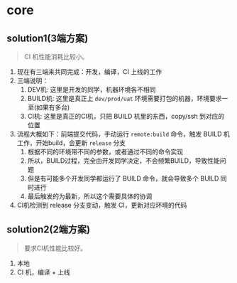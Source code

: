 # core


## solution1(3端方案)
> CI 机性能消耗比较小。

1. 现在有三端来共同完成：开发，编译，CI 上线的工作
2. 三端说明：
   1. DEV机: 这里是开发的同学，机器环境各不相同
   2. BUILD机: 这里是真正上 `dev/prod/uat` 环境需要打包的机器，环境要求一至(如果有多台)
   3. CI机: 这里是真正的CI机，只把 BUILD 机里的东西，copy/ssh 到对应的位置
3. 流程大概如下：前端提交代码，手动运行 `remote:build` 命令，触发 BUILD 机工作，开始build，会更新 `release` 分支
   1. 根据不同的环境带不同的参数，或者通过不同的命令实现
   2. 所以，BUILD过程，完全由开发同学决定，不会频繁BUILD，导致性能问题
   3. 但是有可能多个开发同学都运行了 BUILD 命令，就会导致多个 BUILD 同时进行
   4. 最后触发的为最新，所以这个需要具体的协调
4. CI机检测到 release 分支变动，触发 CI，更新对应环境的代码

## solution2(2端方案)
> 要求CI机性能比较好。

1. 本地
2. CI 机，编译 + 上线

